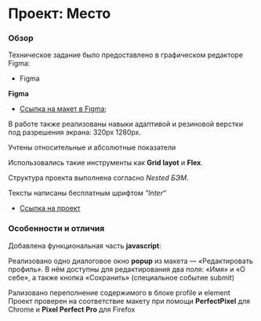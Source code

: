 # Проект: Место

### Обзор
Техническое задание было предоставлено в графическом редакторе Figma:
* Figma

**Figma**

* [Ссылка на макет в Figma](https://www.figma.com/file/2cn9N9jSkmxD84oJik7xL7/JavaScript.-Sprint-4?node-id=0%3A1);

В работе также реализованы навыки адаптивой и резиновой верстки под разрешения экрана: 320px 1280px. 

Учтены относительные и абсолютные показатели

Использовались такие инструменты как __Grid layot__ и **Flex**.

Структура проекта выполнена согласно  *Nested БЭМ*.

Тексты написаны бесплатным шрифтом _”Inter“_

* [Ссылка на проект](https://krylatka2022.github.io/mesto/)

### Особенности и отличия

Добавлена функциональная часть **javascript**:

Реализовано одно диалоговое окно **popup** из макета — «Редактировать профиль». 
В нём доступны для редактирования два поля: «Имя» и «О себе», а также кнопка «Сохранить» (специальное событие submit)

Рализовано переполнение содержимого в блоке profile и element
Проект проверен на соответствие макету при помощи **PerfectPixel** для Chrome и **Pixel Perfect Pro** для Firefox
